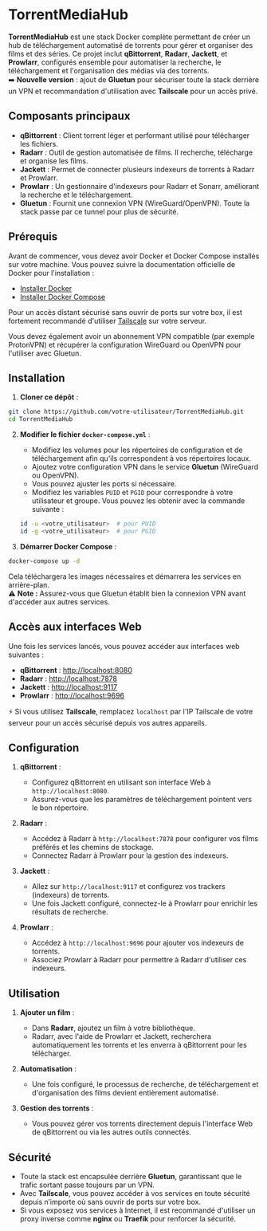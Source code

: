 # TorrentMediaHub

**TorrentMediaHub** est une stack Docker complète permettant de créer un hub de téléchargement automatisé de torrents pour gérer et organiser des films et des séries. Ce projet inclut **qBittorrent**, **Radarr**, **Jackett**, et **Prowlarr**, configurés ensemble pour automatiser la recherche, le téléchargement et l'organisation des médias via des torrents.  
➡️ **Nouvelle version** : ajout de **Gluetun** pour sécuriser toute la stack derrière un VPN et recommandation d'utilisation avec **Tailscale** pour un accès privé.

## Composants principaux

- **qBittorrent** : Client torrent léger et performant utilisé pour télécharger les fichiers.
- **Radarr** : Outil de gestion automatisée de films. Il recherche, télécharge et organise les films.
- **Jackett** : Permet de connecter plusieurs indexeurs de torrents à Radarr et Prowlarr.
- **Prowlarr** : Un gestionnaire d'indexeurs pour Radarr et Sonarr, améliorant la recherche et le téléchargement.
- **Gluetun** : Fournit une connexion VPN (WireGuard/OpenVPN). Toute la stack passe par ce tunnel pour plus de sécurité.

## Prérequis

Avant de commencer, vous devez avoir Docker et Docker Compose installés sur votre machine. Vous pouvez suivre la documentation officielle de Docker pour l'installation :

- [Installer Docker](https://docs.docker.com/get-docker/)
- [Installer Docker Compose](https://docs.docker.com/compose/install/)

Pour un accès distant sécurisé sans ouvrir de ports sur votre box, il est fortement recommandé d'utiliser [Tailscale](https://tailscale.com/) sur votre serveur.

Vous devez également avoir un abonnement VPN compatible (par exemple ProtonVPN) et récupérer la configuration WireGuard ou OpenVPN pour l'utiliser avec Gluetun.

## Installation

1. **Cloner ce dépôt** :

```bash
git clone https://github.com/votre-utilisateur/TorrentMediaHub.git
cd TorrentMediaHub
```

2. **Modifier le fichier `docker-compose.yml`** :

   - Modifiez les volumes pour les répertoires de configuration et de téléchargement afin qu'ils correspondent à vos répertoires locaux.
   - Ajoutez votre configuration VPN dans le service **Gluetun** (WireGuard ou OpenVPN).
   - Vous pouvez ajuster les ports si nécessaire.
   - Modifiez les variables `PUID` et `PGID` pour correspondre à votre utilisateur et groupe. Vous pouvez les obtenir avec la commande suivante :

   ```bash
   id -u <votre_utilisateur>  # pour PUID
   id -g <votre_utilisateur>  # pour PGID
   ```

3. **Démarrer Docker Compose** :

```bash
docker-compose up -d
```

Cela téléchargera les images nécessaires et démarrera les services en arrière-plan.  
⚠️ **Note :** Assurez-vous que Gluetun établit bien la connexion VPN avant d'accéder aux autres services.

## Accès aux interfaces Web

Une fois les services lancés, vous pouvez accéder aux interfaces web suivantes :

- **qBittorrent** : [http://localhost:8080](http://localhost:8080)
- **Radarr** : [http://localhost:7878](http://localhost:7878)
- **Jackett** : [http://localhost:9117](http://localhost:9117)
- **Prowlarr** : [http://localhost:9696](http://localhost:9696)

⚡ Si vous utilisez **Tailscale**, remplacez `localhost` par l'IP Tailscale de votre serveur pour un accès sécurisé depuis vos autres appareils.

## Configuration

1. **qBittorrent** :
   - Configurez qBittorrent en utilisant son interface Web à `http://localhost:8080`.
   - Assurez-vous que les paramètres de téléchargement pointent vers le bon répertoire.

2. **Radarr** :
   - Accédez à Radarr à `http://localhost:7878` pour configurer vos films préférés et les chemins de stockage.
   - Connectez Radarr à Prowlarr pour la gestion des indexeurs.

3. **Jackett** :
   - Allez sur `http://localhost:9117` et configurez vos trackers (indexeurs) de torrents.
   - Une fois Jackett configuré, connectez-le à Prowlarr pour enrichir les résultats de recherche.

4. **Prowlarr** :
   - Accédez à `http://localhost:9696` pour ajouter vos indexeurs de torrents.
   - Associez Prowlarr à Radarr pour permettre à Radarr d'utiliser ces indexeurs.

## Utilisation

1. **Ajouter un film** :
   - Dans **Radarr**, ajoutez un film à votre bibliothèque.
   - Radarr, avec l'aide de Prowlarr et Jackett, recherchera automatiquement les torrents et les enverra à qBittorrent pour les télécharger.
   
2. **Automatisation** :
   - Une fois configuré, le processus de recherche, de téléchargement et d'organisation des films devient entièrement automatisé.

3. **Gestion des torrents** :
   - Vous pouvez gérer vos torrents directement depuis l'interface Web de qBittorrent ou via les autres outils connectés.

## Sécurité

- Toute la stack est encapsulée derrière **Gluetun**, garantissant que le trafic sortant passe toujours par un VPN.
- Avec **Tailscale**, vous pouvez accéder à vos services en toute sécurité depuis n’importe où sans ouvrir de ports sur votre box.
- Si vous exposez vos services à Internet, il est recommandé d'utiliser un proxy inverse comme **nginx** ou **Traefik** pour renforcer la sécurité.
